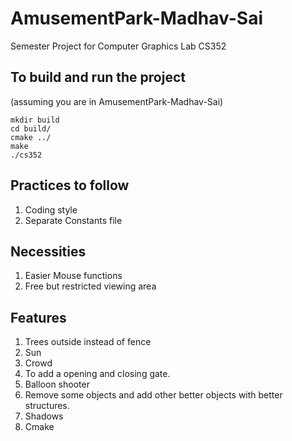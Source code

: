 # AmusementPark-Madhav-Sai

Semester Project for Computer Graphics Lab CS352 


## To build and run the project
(assuming you are in AmusementPark-Madhav-Sai)
```
mkdir build
cd build/
cmake ../
make 
./cs352
```


## Practices to follow
1. Coding style
2. Separate Constants file

## Necessities
1. Easier Mouse functions
2. Free but restricted viewing area

## Features
1. Trees outside instead of fence
2. Sun
3. Crowd
4. To add a opening and closing gate.
5. Balloon shooter
6. Remove some objects and add other better objects with better structures. 
7. Shadows
8. Cmake

